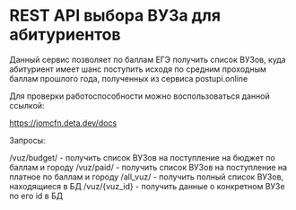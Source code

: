 # REST API выбора ВУЗа для абитуриентов

Данный сервис позволяет по баллам ЕГЭ получить список ВУЗов, куда абитуриент имеет шанс поступить исходя по средним проходным баллам прошлого года, полученных из сервиса postupi.online 

Для проверки работоспособности можно воспользоваться данной ссылкой:

https://jomcfn.deta.dev/docs

Запросы:

/vuz/budget/ - получить список ВУЗов на поступление на бюджет по баллам и городу
/vuz/paid/ - получить список ВУЗов на поступление на платное по баллам и городу
/all_vuz/ - получить полный список ВУЗов, находящиеся в БД
/vuz/{vuz_id} - получить данные о конкретном ВУЗе по его id в БД
